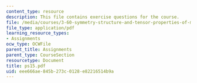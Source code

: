 ```yaml
---
content_type: resource
description: This file contains exercise questions for the course.
file: /media/courses/3-60-symmetry-structure-and-tensor-properties-of-materials-fall-2005/eee666ae845b273c0128e82216514b9a_ps15.pdf
file_type: application/pdf
learning_resource_types:
- Assignments
ocw_type: OCWFile
parent_title: Assignments
parent_type: CourseSection
resourcetype: Document
title: ps15.pdf
uid: eee666ae-845b-273c-0128-e82216514b9a
---
```

